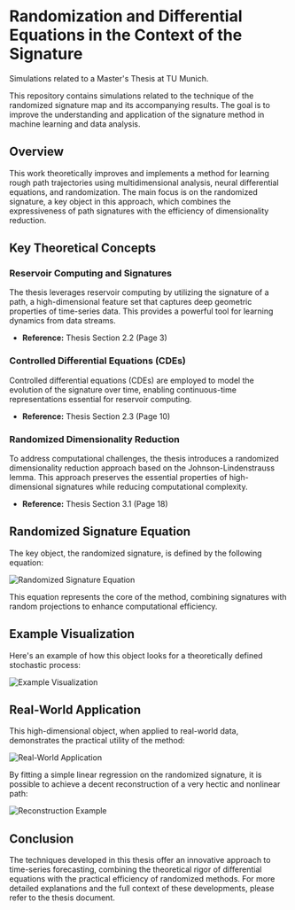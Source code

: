 # Randomization and Differential Equations in the Context of the Signature

Simulations related to a Master's Thesis at TU Munich.

This repository contains simulations related to the technique of the randomized signature map and its accompanying results. The goal is to improve the understanding and application of the signature method in machine learning and data analysis.

## Overview

This work theoretically improves and implements a method for learning rough path trajectories using multidimensional analysis, neural differential equations, and randomization. The main focus is on the randomized signature, a key object in this approach, which combines the expressiveness of path signatures with the efficiency of dimensionality reduction.

## Key Theoretical Concepts

### Reservoir Computing and Signatures
The thesis leverages reservoir computing by utilizing the signature of a path, a high-dimensional feature set that captures deep geometric properties of time-series data. This provides a powerful tool for learning dynamics from data streams.
- **Reference:** Thesis Section 2.2 (Page 3)

### Controlled Differential Equations (CDEs)
Controlled differential equations (CDEs) are employed to model the evolution of the signature over time, enabling continuous-time representations essential for reservoir computing.
- **Reference:** Thesis Section 2.3 (Page 10)

### Randomized Dimensionality Reduction
To address computational challenges, the thesis introduces a randomized dimensionality reduction approach based on the Johnson-Lindenstrauss lemma. This approach preserves the essential properties of high-dimensional signatures while reducing computational complexity.
- **Reference:** Thesis Section 3.1 (Page 18)


## Randomized Signature Equation

The key object, the randomized signature, is defined by the following equation:

![Randomized Signature Equation](https://github.com/vdrvar/rand_and_diff_eq_in_the_context_of_the_sig/assets/48907543/4ba0e164-bd4e-4309-abd5-3cfabc8ecdb9)

This equation represents the core of the method, combining signatures with random projections to enhance computational efficiency.

## Example Visualization

Here's an example of how this object looks for a theoretically defined stochastic process:

![Example Visualization](https://github.com/vdrvar/signature-randomization-differential-equations/assets/48907543/169a3272-255e-4b8e-83ab-fb7ea25ee1da)

## Real-World Application

This high-dimensional object, when applied to real-world data, demonstrates the practical utility of the method:

![Real-World Application](https://github.com/vdrvar/rand_and_diff_eq_in_the_context_of_the_sig/assets/48907543/5e6f2927-4bdc-432c-97b2-883ca4858b16)

By fitting a simple linear regression on the randomized signature, it is possible to achieve a decent reconstruction of a very hectic and nonlinear path:

![Reconstruction Example](https://github.com/vdrvar/rand_and_diff_eq_in_the_context_of_the_sig/assets/48907543/276fd6a8-b9fc-4626-9a21-4084ea0e1d28)

## Conclusion

The techniques developed in this thesis offer an innovative approach to time-series forecasting, combining the theoretical rigor of differential equations with the practical efficiency of randomized methods. For more detailed explanations and the full context of these developments, please refer to the thesis document.
